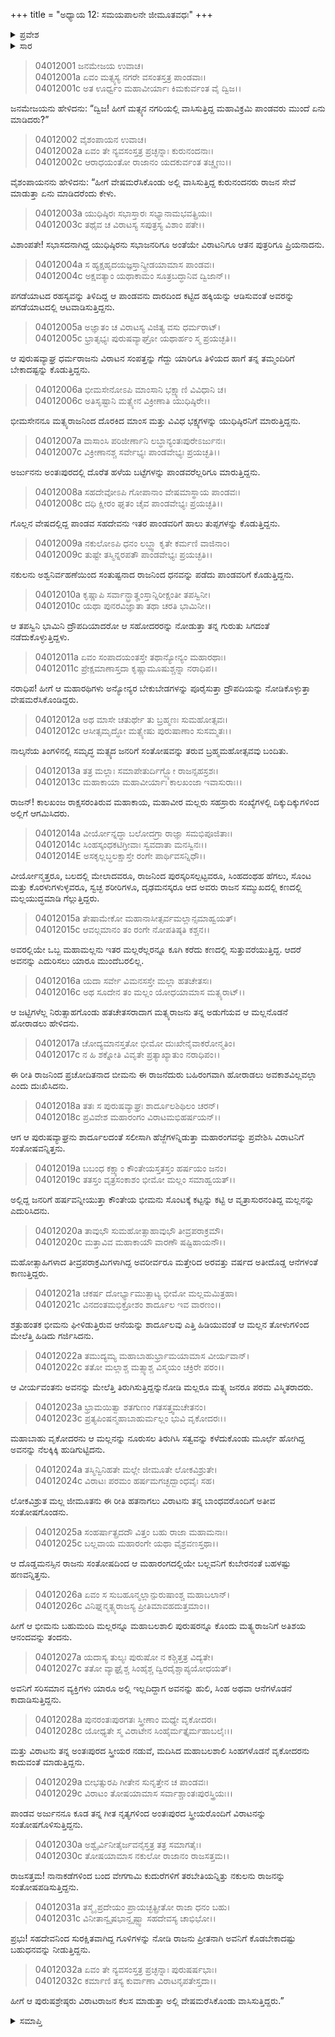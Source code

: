 +++
title = "ಅಧ್ಯಾಯ 12: ಸಮಯಪಾಲನೇ ಜೀಮೂತವಧಃ"
+++

<details><summary>ಪ್ರವೇಶ</summary>


।।   ಓಂ ಓಂ ನಮೋ ನಾರಾಯಣಾಯ।।   ಶ್ರೀ ವೇದವ್ಯಾಸಾಯ ನಮಃ ।।

ಶ್ರೀ ಕೃಷ್ಣದ್ವೈಪಾಯನ ವೇದವ್ಯಾಸ ವಿರಚಿತ  

**ಶ್ರೀ ಮಹಾಭಾರತ**

**ವಿರಾಟ ಪರ್ವ**

**ವೈರಾಟ ಪರ್ವ**

**ಅಧ್ಯಾಯ 12**

</details>


<details><summary>ಸಾರ</summary>

ವಿರಾಟನಗರಿಯಲ್ಲಿ ಯುಧಿಷ್ಠಿರನ ಸಮಯಪಾಲನೆ (1-5). ಭೀಮನ ಸಮಯಪಾಲನೆ (6-29). ಇತರ ಪಾಂಡವರ ಸಮಯಪಾಲನೆ (30-32).

</details>


> 04012001 ಜನಮೇಜಯ ಉವಾಚ।  
04012001a ಏವಂ ಮತ್ಸ್ಯಸ್ಯ ನಗರೇ ವಸಂತಸ್ತತ್ರ ಪಾಂಡವಾಃ।  
04012001c ಅತ ಊರ್ಧ್ವಂ ಮಹಾವೀರ್ಯಾಃ ಕಿಮಕುರ್ವಂತ ವೈ ದ್ವಿಜ।।

ಜನಮೇಜಯನು ಹೇಳಿದನು: “ದ್ವಿಜ! ಹೀಗೆ ಮತ್ಸ್ಯನ ನಗರಿಯಲ್ಲಿ ವಾಸಿಸುತ್ತಿದ್ದ ಮಹಾವಿಕ್ರಮಿ ಪಾಂಡವರು ಮುಂದೆ ಏನು ಮಾಡಿದರು?”

> 04012002 ವೈಶಂಪಾಯನ ಉವಾಚ।  
04012002a ಏವಂ ತೇ ನ್ಯವಸಂಸ್ತತ್ರ ಪ್ರಚ್ಛನ್ನಾಃ ಕುರುನಂದನಾಃ।  
04012002c ಆರಾಧಯಂತೋ ರಾಜಾನಂ ಯದಕುರ್ವಂತ ತಚ್ಚೃಣು।।

ವೈಶಂಪಾಯನನು ಹೇಳಿದನು: “ಹೀಗೆ ವೇಷಮರೆಸಿಕೊಂಡು ಅಲ್ಲಿ ವಾಸಿಸುತ್ತಿದ್ದ ಕುರುನಂದನರು ರಾಜನ ಸೇವೆ ಮಾಡುತ್ತಾ ಏನು ಮಾಡಿದರೆಂದು ಕೇಳು.

> 04012003a ಯುಧಿಷ್ಠಿರಃ ಸಭಾಸ್ತಾರಃ ಸಭ್ಯಾನಾಮಭವತ್ಪ್ರಿಯಃ।   
04012003c ತಥೈವ ಚ ವಿರಾಟಸ್ಯ ಸಪುತ್ರಸ್ಯ ವಿಶಾಂ ಪತೇ।।

ವಿಶಾಂಪತೇ! ಸಭಾಸದನಾಗಿದ್ದ ಯುಧಿಷ್ಠಿರನು ಸಭಾಜನರಿಗೂ ಅಂತೆಯೇ ವಿರಾಟನಿಗೂ ಆತನ ಪುತ್ರರಿಗೂ ಪ್ರಿಯನಾದನು.

> 04012004a ಸ ಹ್ಯಕ್ಷಹೃದಯಜ್ಞಸ್ತಾನ್ಕ್ರೀಡಯಾಮಾಸ ಪಾಂಡವಃ।  
04012004c ಅಕ್ಷವತ್ಯಾಂ ಯಥಾಕಾಮಂ ಸೂತ್ರಬದ್ಧಾನಿವ ದ್ವಿಜಾನ್।।

ಪಗಡೆಯಾಟದ ರಹಸ್ಯವನ್ನು ತಿಳಿದಿದ್ದ ಆ ಪಾಂಡವನು ದಾರದಿಂದ ಕಟ್ಟಿದ ಹಕ್ಕಿಯನ್ನು ಆಡಿಸುವಂತೆ ಅವರನ್ನು ಪಗಡೆಯಾಟದಲ್ಲಿ ಆಟವಾಡಿಸುತ್ತಿದ್ದನು.

> 04012005a ಅಜ್ಞಾತಂ ಚ ವಿರಾಟಸ್ಯ ವಿಜಿತ್ಯ ವಸು ಧರ್ಮರಾಟ್।  
04012005c ಭ್ರಾತೃಭ್ಯಃ ಪುರುಷವ್ಯಾಘ್ರೋ ಯಥಾರ್ಹಂ ಸ್ಮ ಪ್ರಯಚ್ಛತಿ।।

ಆ ಪುರುಷವ್ಯಾಘ್ರ ಧರ್ಮರಾಜನು ವಿರಾಟನ ಸಂಪತ್ತನ್ನು ಗೆದ್ದು ಯಾರಿಗೂ ತಿಳಿಯದ ಹಾಗೆ ತನ್ನ ತಮ್ಮಂದಿರಿಗೆ ಬೇಕಾದಷ್ಟನ್ನು ಕೊಡುತ್ತಿದ್ದನು.

> 04012006a ಭೀಮಸೇನೋಽಪಿ ಮಾಂಸಾನಿ ಭಕ್ಷ್ಯಾಣಿ ವಿವಿಧಾನಿ ಚ।  
04012006c ಅತಿಸೃಷ್ಟಾನಿ ಮತ್ಸ್ಯೇನ ವಿಕ್ರೀಣಾತಿ ಯುಧಿಷ್ಠಿರೇ।।

ಭೀಮಸೇನನೂ ಮತ್ಸ್ಯರಾಜನಿಂದ ದೊರಕಿದ ಮಾಂಸ ಮತ್ತು ವಿವಿಧ ಭಕ್ಷ್ಯಗಳನ್ನು ಯುಧಿಷ್ಠಿರನಿಗೆ ಮಾರುತ್ತಿದ್ದನು.

> 04012007a ವಾಸಾಂಸಿ ಪರಿಜೀರ್ಣಾನಿ ಲಬ್ಧಾನ್ಯಂತಃಪುರೇಽರ್ಜುನಃ।   
04012007c ವಿಕ್ರೀಣಾನಶ್ಚ ಸರ್ವೇಭ್ಯಃ ಪಾಂಡವೇಭ್ಯಃ ಪ್ರಯಚ್ಛತಿ।।

ಅರ್ಜುನನು ಅಂತಃಪುರದಲ್ಲಿ ದೊರೆತ ಹಳೆಯ ಬಟ್ಟೆಗಳನ್ನು ಪಾಂಡವರೆಲ್ಲರಿಗೂ ಮಾರುತ್ತಿದ್ದನು.

> 04012008a ಸಹದೇವೋಽಪಿ ಗೋಪಾನಾಂ ವೇಷಮಾಸ್ಥಾಯ ಪಾಂಡವಃ।  
04012008c ದಧಿ ಕ್ಷೀರಂ ಘೃತಂ ಚೈವ ಪಾಂಡವೇಭ್ಯಃ ಪ್ರಯಚ್ಛತಿ।।

ಗೊಲ್ಲನ ವೇಷದಲ್ಲಿದ್ದ ಪಾಂಡವ ಸಹದೇವನು ಇತರ ಪಾಂಡವರಿಗೆ ಹಾಲು ತುಪ್ಪಗಳನ್ನು ಕೊಡುತ್ತಿದ್ದನು.

> 04012009a ನಕುಲೋಽಪಿ ಧನಂ ಲಬ್ಧ್ವಾ ಕೃತೇ ಕರ್ಮಣಿ ವಾಜಿನಾಂ।  
04012009c ತುಷ್ಟೇ ತಸ್ಮಿನ್ನರಪತೌ ಪಾಂಡವೇಭ್ಯಃ ಪ್ರಯಚ್ಛತಿ।।

ನಕುಲನು ಅಶ್ವನಿರ್ವಹಣೆಯಿಂದ ಸಂತುಷ್ಟನಾದ ರಾಜನಿಂದ ಧನವನ್ನು ಪಡೆದು ಪಾಂಡವರಿಗೆ ಕೊಡುತ್ತಿದ್ದನು.

> 04012010a ಕೃಷ್ಣಾಪಿ ಸರ್ವಾನ್ಭ್ರಾತೄಂಸ್ತಾನ್ನಿರೀಕ್ಷಂತೀ ತಪಸ್ವಿನೀ।  
04012010c ಯಥಾ ಪುನರವಿಜ್ಞಾತಾ ತಥಾ ಚರತಿ ಭಾಮಿನೀ।।

ಆ ತಪಸ್ವಿನಿ ಭಾಮಿನಿ ದ್ರೌಪದಿಯಾದರೋ ಆ ಸಹೋದರರನ್ನು ನೋಡುತ್ತಾ ತನ್ನ ಗುರುತು ಸಿಗದಂತೆ ನಡೆದುಕೊಳ್ಳುತ್ತಿದ್ದಳು.

> 04012011a ಏವಂ ಸಂಪಾದಯಂತಸ್ತೇ ತಥಾನ್ಯೋನ್ಯಂ ಮಹಾರಥಾಃ।  
04012011c ಪ್ರೇಕ್ಷಮಾಣಾಸ್ತದಾ ಕೃಷ್ಣಾಮೂಷುಶ್ಚನ್ನಾ ನರಾಧಿಪ।।

ನರಾಧಿಪ! ಹೀಗೆ ಆ ಮಹಾರಥಿಗಳು ಅನ್ಯೋನ್ಯರ ಬೇಕುಬೇಡಗಳನ್ನು ಪೂರೈಸುತ್ತಾ ದ್ರೌಪದಿಯನ್ನು ನೋಡಿಕೊಳ್ಳುತ್ತಾ ವೇಷಮರೆಸಿಕೊಂಡಿದ್ದರು.

> 04012012a ಅಥ ಮಾಸೇ ಚತುರ್ಥೇ ತು ಬ್ರಹ್ಮಣಃ ಸುಮಹೋತ್ಸವಃ।  
04012012c ಆಸೀತ್ಸಮೃದ್ಧೋ ಮತ್ಸ್ಯೇಷು ಪುರುಷಾಣಾಂ ಸುಸಮ್ಮತಃ।।

ನಾಲ್ಕನೆಯ ತಿಂಗಳಿನಲ್ಲಿ ಸಮೃದ್ಧ ಮತ್ಸ್ಯದ ಜನರಿಗೆ ಸಂತೋಷವನ್ನು ತರುವ ಬ್ರಹ್ಮಮಹೋತ್ಸವವು ಬಂದಿತು.

> 04012013a ತತ್ರ ಮಲ್ಲಾಃ ಸಮಾಪೇತುರ್ದಿಗ್ಭ್ಯೋ ರಾಜನ್ಸಹಸ್ರಶಃ।  
04012013c ಮಹಾಕಾಯಾ ಮಹಾವೀರ್ಯಾಃ ಕಾಲಖಂಜಾ ಇವಾಸುರಾಃ।।

ರಾಜನ್! ಕಾಲಖಂಜ ರಾಕ್ಷಸರಂತಿರುವ ಮಹಾಕಾಯ, ಮಹಾವೀರ ಮಲ್ಲರು ಸಹಸ್ರಾರು ಸಂಖ್ಯೆಗಳಲ್ಲಿ ದಿಕ್ಕುದಿಕ್ಕುಗಳಿಂದ ಅಲ್ಲಿಗೆ ಆಗಮಿಸಿದರು.

> 04012014a ವೀರ್ಯೋನ್ನದ್ಧಾ ಬಲೋದಗ್ರಾ ರಾಜ್ಞಾ ಸಮಭಿಪೂಜಿತಾಃ।  
04012014c ಸಿಂಹಸ್ಕಂಧಕಟಿಗ್ರೀವಾಃ ಸ್ವವದಾತಾ ಮನಸ್ವಿನಃ।।  
04012014E ಅಸಕೃಲ್ಲಬ್ಧಲಕ್ಷಾಸ್ತೇ ರಂಗೇ ಪಾರ್ಥಿವಸನ್ನಿಧೌ।।

ವೀರ್ಯೋನ್ಮತ್ತರೂ, ಬಲದಲ್ಲಿ ಮೇಲಾದವರೂ, ರಾಜನಿಂದ ಪುರಸ್ಕರಿಸಲ್ಪಟ್ಟವರೂ, ಸಿಂಹದಂಥಹ ಹೆಗಲು, ಸೊಂಟ ಮತ್ತು ಕೊರಳುಗಳುಳ್ಳವರೂ, ಸ್ವಚ್ಛ ಶರೀರಿಗಳೂ, ದೃಢಮನಸ್ಕರೂ ಆದ ಅವರು ರಾಜನ ಸಮ್ಮುಖದಲ್ಲಿ ಕಣದಲ್ಲಿ ಮಲ್ಲಯುದ್ಧಮಾಡಿ ಗೆಲ್ಲುತ್ತಿದ್ದರು.

> 04012015a ತೇಷಾಮೇಕೋ ಮಹಾನಾಸೀತ್ಸರ್ವಮಲ್ಲಾನ್ಸಮಾಹ್ವಯತ್।  
04012015c ಆವಲ್ಗಮಾನಂ ತಂ ರಂಗೇ ನೋಪತಿಷ್ಠತಿ ಕಶ್ಚನ।।

ಅವರಲ್ಲಿಯೇ ಒಬ್ಬ ಮಹಾಮಲ್ಲನು ಇತರ ಮಲ್ಲರೆಲ್ಲರನ್ನೂ ಕೂಗಿ ಕರೆದು ಕಣದಲ್ಲಿ ಸುತ್ತುವರೆಯುತ್ತಿದ್ದ. ಆದರೆ ಅವನನ್ನು ಎದುರಿಸಲು ಯಾರೂ ಮುಂದೆಬರಲಿಲ್ಲ.

> 04012016a ಯದಾ ಸರ್ವೇ ವಿಮನಸಸ್ತೇ ಮಲ್ಲಾ ಹತಚೇತಸಃ।  
04012016c ಅಥ ಸೂದೇನ ತಂ ಮಲ್ಲಂ ಯೋಧಯಾಮಾಸ ಮತ್ಸ್ಯರಾಟ್।।

ಆ ಜಟ್ಟಿಗಳೆಲ್ಲ ನಿರುತ್ಸಾಹಗೊಂಡು ಹತಚೇತಸರಾದಾಗ ಮತ್ಸ್ಯರಾಜನು ತನ್ನ ಅಡುಗೆಯವ ಆ ಮಲ್ಲನೊಡನೆ ಹೋರಾಡಲು ಹೇಳಿದನು.

> 04012017a ಚೋದ್ಯಮಾನಸ್ತತೋ ಭೀಮೋ ದುಃಖೇನೈವಾಕರೋನ್ಮತಿಂ।  
04012017c ನ ಹಿ ಶಕ್ನೋತಿ ವಿವೃತೇ ಪ್ರತ್ಯಾಖ್ಯಾತುಂ ನರಾಧಿಪಂ।।

ಈ ರೀತಿ ರಾಜನಿಂದ ಪ್ರಚೋದಿತನಾದ ಬೀಮನು ಈ ರಾಜನೆದುರು ಬಹಿರಂಗವಾಗಿ ಹೋರಾಡಲು ಅವಕಾಶವಿಲ್ಲವಲ್ಲಾ ಎಂದು ದುಃಖಿಸಿದನು.

> 04012018a ತತಃ ಸ ಪುರುಷವ್ಯಾಘ್ರಃ ಶಾರ್ದೂಲಶಿಥಿಲಂ ಚರನ್।  
04012018c ಪ್ರವಿವೇಶ ಮಹಾರಂಗಂ ವಿರಾಟಮಭಿಹರ್ಷಯನ್।।

ಆಗ ಆ ಪುರುಷವ್ಯಾಘ್ರನು ಶಾರ್ದೂಲದಂತೆ ಸಲೀಸಾಗಿ ಹೆಜ್ಜೆಗಳನ್ನಿಡುತ್ತಾ ಮಹಾರಂಗವನ್ನು ಪ್ರವೇಶಿಸಿ ವಿರಾಟನಿಗೆ ಸಂತೋಷವನ್ನಿತ್ತನು.

> 04012019a ಬಬಂಧ ಕಕ್ಷ್ಯಾಂ ಕೌಂತೇಯಸ್ತತಸ್ತಂ ಹರ್ಷಯಂ ಜನಂ।  
04012019c ತತಸ್ತಂ ವೃತ್ರಸಂಕಾಶಂ ಭೀಮೋ ಮಲ್ಲಂ ಸಮಾಹ್ವಯತ್।।

ಅಲ್ಲಿದ್ದ ಜನರಿಗೆ ಹರ್ಷವನ್ನೀಯುತ್ತಾ ಕೌಂತೇಯ ಭೀಮನು ಸೊಂಟಕ್ಕೆ ಕಟ್ಟನ್ನು ಕಟ್ಟಿ ಆ ವೃತ್ರಾಸುರನಂತಿದ್ದ ಮಲ್ಲನನ್ನು ಎದುರಿಸಿದನು.

> 04012020a ತಾವುಭೌ ಸುಮಹೋತ್ಸಾಹಾವುಭೌ ತೀವ್ರಪರಾಕ್ರಮೌ।  
04012020c ಮತ್ತಾವಿವ ಮಹಾಕಾಯೌ ವಾರಣೌ ಷಷ್ಟಿಹಾಯನೌ।।

ಮಹೋತ್ಸಾಹಿಗಳಾದ ತೀವ್ರಪರಾಕ್ರಮಿಗಳಾಗಿದ್ದ ಅವರೀರ್ವರೂ ಮತ್ತೇರಿದ ಅರವತ್ತು ವರ್ಷದ ಅತೀದೊಡ್ಡ ಆನೆಗಳಂತೆ ಕಾಣುತ್ತಿದ್ದರು.

> 04012021a ಚಕರ್ಷ ದೋರ್ಭ್ಯಾಮುತ್ಪಾಟ್ಯ ಭೀಮೋ ಮಲ್ಲಮಮಿತ್ರಹಾ।  
04012021c ವಿನದಂತಮಭಿಕ್ರೋಶಂ ಶಾರ್ದೂಲ ಇವ ವಾರಣಂ।।

ಶತ್ರುಹಂತಕ ಭೀಮನು ಘೀಳಿಡುತ್ತಿರುವ ಆನೆಯನ್ನು ಶಾರ್ದೂಲವು ಎತ್ತಿ ಹಿಡಿಯುವಂತೆ ಆ ಮಲ್ಲನ ತೋಳುಗಳಿಂದ ಮೇಲೆತ್ತಿ ಹಿಡಿದು ಗರ್ಜಿಸಿದನು.

> 04012022a ತಮುದ್ಯಮ್ಯ ಮಹಾಬಾಹುರ್ಭ್ರಾಮಯಾಮಾಸ ವೀರ್ಯವಾನ್।  
04012022c ತತೋ ಮಲ್ಲಾಶ್ಚ ಮತ್ಸ್ಯಾಶ್ಚ ವಿಸ್ಮಯಂ ಚಕ್ರಿರೇ ಪರಂ।।

ಆ ವೀರ್ಯವಂತನು ಅವನನ್ನು ಮೇಲೆತ್ತಿ ತಿರುಗಿಸುತ್ತಿದ್ದನ್ನುನೋಡಿ ಮಲ್ಲರೂ ಮತ್ಸ್ಯ ಜನರೂ ಪರಮ ವಿಸ್ಮಿತರಾದರು.

> 04012023a ಭ್ರಾಮಯಿತ್ವಾ ಶತಗುಣಂ ಗತಸತ್ತ್ವಮಚೇತನಂ।  
04012023c ಪ್ರತ್ಯಪಿಂಷನ್ಮಹಾಬಾಹುರ್ಮಲ್ಲಂ ಭುವಿ ವೃಕೋದರಃ।।

ಮಹಾಬಾಹು ವೃಕೋದರನು ಆ ಮಲ್ಲನನ್ನು ನೂರುಸಲ ತಿರುಗಿಸಿ ಸತ್ವವನ್ನು ಕಳೆದುಕೊಂಡು ಮೂರ್ಛೆ ಹೋಗಿದ್ದ ಅವನನ್ನು ನೆಲಕ್ಕಿಕ್ಕಿ ಹುಡಿಗುಟ್ಟಿದನು.

> 04012024a ತಸ್ಮಿನ್ವಿನಿಹತೇ ಮಲ್ಲೇ ಜೀಮೂತೇ ಲೋಕವಿಶ್ರುತೇ।  
04012024c ವಿರಾಟಃ ಪರಮಂ ಹರ್ಷಮಗಚ್ಛದ್ಬಾಂಧವೈಃ ಸಹ।

ಲೋಕವಿಶ್ರುತ ಮಲ್ಲ ಜೀಮೂತನು ಈ ರೀತಿ ಹತನಾಗಲು ವಿರಾಟನು ತನ್ನ ಬಾಂಧವರೊಂದಿಗೆ ಅತೀವ ಸಂತೋಷಗೊಂಡನು.

> 04012025a ಸಂಹರ್ಷಾತ್ಪ್ರದದೌ ವಿತ್ತಂ ಬಹು ರಾಜಾ ಮಹಾಮನಾಃ।   
04012025c ಬಲ್ಲವಾಯ ಮಹಾರಂಗೇ ಯಥಾ ವೈಶ್ರವಣಸ್ತಥಾ।।

ಆ ದೊಡ್ಡಮನಸ್ಸಿನ ರಾಜನು ಸಂತೋಷದಿಂದ ಆ ಮಹಾರಂಗದಲ್ಲಿಯೇ ಬಲ್ಲವನಿಗೆ ಕುಬೇರನಂತೆ ಬಹಳಷ್ಟು ಹಣವನ್ನಿತ್ತನು.

> 04012026a ಏವಂ ಸ ಸುಬಹೂನ್ಮಲ್ಲಾನ್ಪುರುಷಾಂಶ್ಚ ಮಹಾಬಲಾನ್।  
04012026c ವಿನಿಘ್ನನ್ಮತ್ಸ್ಯರಾಜಸ್ಯ ಪ್ರೀತಿಮಾವಹದುತ್ತಮಾಂ।।

ಹೀಗೆ ಆ ಭೀಮನು ಬಹುಮಂದಿ ಮಲ್ಲರನ್ನೂ ಮಹಾಬಲಶಾಲಿ ಪುರುಷರನ್ನೂ ಕೊಂದು ಮತ್ಯ್ಸರಾಜನಿಗೆ ಅತಿಶಯ ಆನಂದವನ್ನು ತಂದನು.

> 04012027a ಯದಾಸ್ಯ ತುಲ್ಯಃ ಪುರುಷೋ ನ ಕಶ್ಚಿತ್ತತ್ರ ವಿದ್ಯತೇ।  
04012027c ತತೋ ವ್ಯಾಘ್ರೈಶ್ಚ ಸಿಂಹೈಶ್ಚ ದ್ವಿರದೈಶ್ಚಾಪ್ಯಯೋಧಯತ್।

ಅವನಿಗೆ ಸರಿಸಮಾನ ವ್ಯಕ್ತಿಗಳು ಯಾರೂ ಅಲ್ಲಿ ಇಲ್ಲದಿದ್ದಾಗ ಅವನನ್ನು ಹುಲಿ, ಸಿಂಹ ಅಥವಾ ಆನೆಗಳೊಡನೆ ಕಾದಾಡಿಸುತ್ತಿದ್ದನು.

> 04012028a ಪುನರಂತಃಪುರಗತಃ ಸ್ತ್ರೀಣಾಂ ಮಧ್ಯೇ ವೃಕೋದರಃ।   
04012028c ಯೋಧ್ಯತೇ ಸ್ಮ ವಿರಾಟೇನ ಸಿಂಹೈರ್ಮತ್ತೈರ್ಮಹಾಬಲೈಃ।।

ಮತ್ತು ವಿರಾಟನು ತನ್ನ ಅಂತಃಪುರದ ಸ್ತ್ರೀಯರ ನಡುವೆ, ಮದಿಸಿದ ಮಹಾಬಲಶಾಲಿ ಸಿಂಹಗಳೊಡನೆ ವೃಕೋದರನು ಕಾದುವಂತೆ ಮಾಡುತ್ತಿದ್ದನು.

> 04012029a ಬೀಭತ್ಸುರಪಿ ಗೀತೇನ ಸುನೃತ್ತೇನ ಚ ಪಾಂಡವಃ।  
04012029c ವಿರಾಟಂ ತೋಷಯಾಮಾಸ ಸರ್ವಾಶ್ಚಾಂತಃಪುರಸ್ತ್ರಿಯಃ।।

ಪಾಂಡವ ಅರ್ಜುನನೂ ಕೂಡ ತನ್ನ ಗೀತ ನೃತ್ಯಗಳಿಂದ ಅಂತಃಪುರದ ಸ್ತ್ರೀಯರೊಂದಿಗೆ ವಿರಾಟನನ್ನು ಸಂತೋಷಗೊಳಿಸುತ್ತಿದ್ದನು.

> 04012030a ಅಶ್ವೈರ್ವಿನೀತೈರ್ಜವನೈಸ್ತತ್ರ ತತ್ರ ಸಮಾಗತೈಃ।  
04012030c ತೋಷಯಾಮಾಸ ನಕುಲೋ ರಾಜಾನಂ ರಾಜಸತ್ತಮ।।

ರಾಜಸತ್ತಮ! ನಾನಾಕಡೆಗಳಿಂದ ಬಂದ ವೇಗಗಾಮಿ ಕುದುರೆಗಳಿಗೆ ತರಬೇತಿಯನ್ನಿತ್ತು ನಕುಲನು ರಾಜನನ್ನು ಸಂತೋಷಪಡಿಸುತ್ತಿದ್ದನು.

> 04012031a ತಸ್ಮೈ ಪ್ರದೇಯಂ ಪ್ರಾಯಚ್ಛತ್ಪ್ರೀತೋ ರಾಜಾ ಧನಂ ಬಹು।  
04012031c ವಿನೀತಾನ್ವೃಷಭಾನ್ದೃಷ್ಟ್ವಾ ಸಹದೇವಸ್ಯ ಚಾಭಿಭೋ।।

ಪ್ರಭು! ಸಹದೇವನಿಂದ ಸುರಕ್ಷಿತವಾಗಿದ್ದ ಗೂಳಿಗಳನ್ನು ನೋಡಿ ರಾಜನು ಪ್ರೀತನಾಗಿ ಅವನಿಗೆ ಕೊಡಬೇಕಾದಷ್ಟು ಬಹುಧನವನ್ನು ನೀಡುತ್ತಿದ್ದನು.

> 04012032a ಏವಂ ತೇ ನ್ಯವಸಂಸ್ತತ್ರ ಪ್ರಚ್ಛನ್ನಾಃ ಪುರುಷರ್ಷಭಾಃ।  
04012032c ಕರ್ಮಾಣಿ ತಸ್ಯ ಕುರ್ವಾಣಾ ವಿರಾಟನೃಪತೇಸ್ತದಾ।।

ಹೀಗೆ ಆ ಪುರುಷಶ್ರೇಷ್ಠರು ವಿರಾಟರಾಜನ ಕೆಲಸ ಮಾಡುತ್ತಾ ಅಲ್ಲಿ ವೇಷಮರೆಸಿಕೊಂಡು ವಾಸಿಸುತ್ತಿದ್ದರು.”


<details><summary>ಸಮಾಪ್ತಿ</summary>


ಇತಿ ಶ್ರೀಮಹಾಭಾರತೇ ವಿರಾಟಪರ್ವಣಿ ವೈರಾಟಪರ್ವಣಿ ಸಮಯಪಾಲನೇ ಜೀಮೂತವಧೋ ನಾಮ ದ್ವಾದಶೋಽಧ್ಯಾಯಃ।।  
ಇದು ಶ್ರೀ ಮಹಾಭಾರತದ ವಿರಾಟಪರ್ವದಲ್ಲಿ ವೈರಾಟಪರ್ವದಲ್ಲಿ ಸಮಯಪಾಲನದಲ್ಲಿ ಜೀಮೂತವಧೆ ಎನ್ನುವ ಹನ್ನೆರಡನೆಯ ಅಧ್ಯಾಯವು.
ಇತಿ ಶ್ರೀ ಮಹಾಭಾರತೇ ವಿರಾಟಪರ್ವಣಿ ವೈರಾಟಪರ್ವ ಸಮಾಪ್ತಿಃ।  
ಇದು ಶ್ರೀ ಮಹಾಭಾರತದ ವಿರಾಟಪರ್ವದಲ್ಲಿ ವೈರಾಟಪರ್ವ ಸಮಾಪ್ತಿ.
ಇದೂವರೆಗಿನ ಒಟ್ಟು ಮಹಾಪರ್ವಗಳು-3/18, ಉಪಪರ್ವಗಳು-45/100, ಅಧ್ಯಾಯಗಳು-608/1995, ಶ್ಲೋಕಗಳು-20176/73784.

</details>
